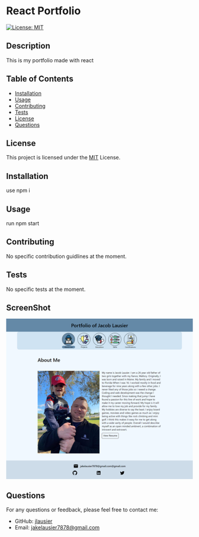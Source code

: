 # React Portfolio
  [![License: MIT](https://img.shields.io/badge/License-MIT-yellow.svg)](https://opensource.org/licenses/MIT)

  ## Description
  This is my portfolio made with react
  
  ## Table of Contents
  - [Installation](#installation)
  - [Usage](#usage)
  - [Contributing](#contributing)
  - [Tests](#tests)
  - [License](#license)
  - [Questions](#questions)
  ## License

This project is licensed under the [MIT](https://opensource.org/licenses/MIT) License.
  
  ## Installation
  use npm i
  
  ## Usage
  run npm start
  
  ## Contributing
  No specific contribution guidlines at the moment.
  
  ## Tests
  No specific tests at the moment.

  ## ScreenShot
  ![Screenshot](/src/assets/localhost_3000_%20(1).png)
  
  ## Questions
  For any questions or feedback, please feel free to contact me:
  - GitHub: [jlausier](https://github.com/jlausier)
  - Email: jakelausier7878@gmail.com
  